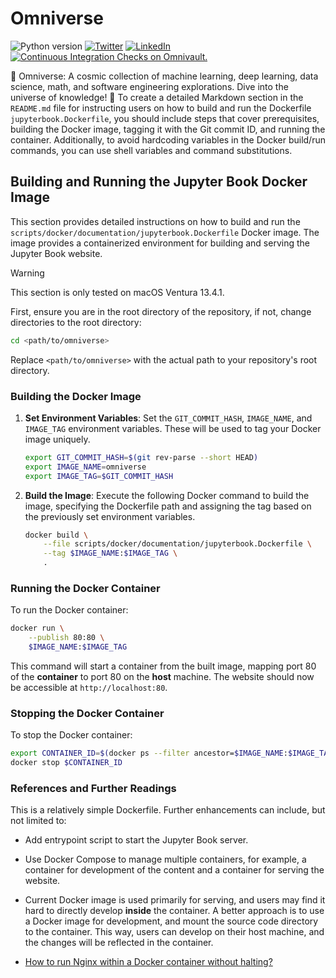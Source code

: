 # Omniverse

![Python version](https://img.shields.io/badge/Python-3.9-3776AB)
[![Twitter](https://img.shields.io/twitter/url/https/twitter.com/gaohongnan.svg?style=social&label=Follow%20%40gaohongnan)](https://twitter.com/gaohongnan)
[![LinkedIn](https://img.shields.io/badge/@gaohongnan-blue?style=social&logo=linkedin)](https://linkedin.com/in/gao-hongnan)
[![Continuous Integration Checks on Omnivault.](https://github.com/gao-hongnan/omniverse/actions/workflows/ci_omnivault.yaml/badge.svg)](https://github.com/gao-hongnan/omniverse/actions/workflows/ci_omnivault.yaml)

🌌 Omniverse: A cosmic collection of machine learning, deep learning, data
science, math, and software engineering explorations. Dive into the universe of
knowledge! 🚀 To create a detailed Markdown section in the `README.md` file for
instructing users on how to build and run the Dockerfile
`jupyterbook.Dockerfile`, you should include steps that cover prerequisites,
building the Docker image, tagging it with the Git commit ID, and running the
container. Additionally, to avoid hardcoding variables in the Docker build/run
commands, you can use shell variables and command substitutions.

## Building and Running the Jupyter Book Docker Image

This section provides detailed instructions on how to build and run the
`scripts/docker/documentation/jupyterbook.Dockerfile` Docker image. The image
provides a containerized environment for building and serving the Jupyter Book
website.

> [!WARNING]
> This section is only tested on macOS Ventura 13.4.1.

First, ensure you are in the root directory of the repository, if not, change
directories to the root directory:

```bash
cd <path/to/omniverse>
```

Replace `<path/to/omniverse>` with the actual path to your repository's root
directory.

### Building the Docker Image

1. **Set Environment Variables**: Set the `GIT_COMMIT_HASH`, `IMAGE_NAME`, and
   `IMAGE_TAG` environment variables. These will be used to tag your Docker
   image uniquely.

    ```bash
    export GIT_COMMIT_HASH=$(git rev-parse --short HEAD)
    export IMAGE_NAME=omniverse
    export IMAGE_TAG=$GIT_COMMIT_HASH
    ```

2. **Build the Image**: Execute the following Docker command to build the image,
   specifying the Dockerfile path and assigning the tag based on the previously
   set environment variables.

    ```bash
    docker build \
        --file scripts/docker/documentation/jupyterbook.Dockerfile \
        --tag $IMAGE_NAME:$IMAGE_TAG \
        .
    ```

### Running the Docker Container

To run the Docker container:

```bash
docker run \
    --publish 80:80 \
    $IMAGE_NAME:$IMAGE_TAG
```

This command will start a container from the built image, mapping port 80 of the
**container** to port 80 on the **host** machine. The website should now be
accessible at `http://localhost:80`.

### Stopping the Docker Container

To stop the Docker container:

```bash
export CONTAINER_ID=$(docker ps --filter ancestor=$IMAGE_NAME:$IMAGE_TAG --format "{{.ID}}")
docker stop $CONTAINER_ID
```

### References and Further Readings

This is a relatively simple Dockerfile. Further enhancements can include, but
not limited to:

-   Add entrypoint script to start the Jupyter Book server.
-   Use Docker Compose to manage multiple containers, for example, a container
    for development of the content and a container for serving the website.
-   Current Docker image is used primarily for serving, and users may find it
    hard to directly develop **inside** the container. A better approach is to
    use a Docker image for development, and mount the source code directory to
    the container. This way, users can develop on their host machine, and the
    changes will be reflected in the container.

-   [How to run Nginx within a Docker container without halting?](https://stackoverflow.com/questions/18861300/how-to-run-nginx-within-a-docker-container-without-halting)

